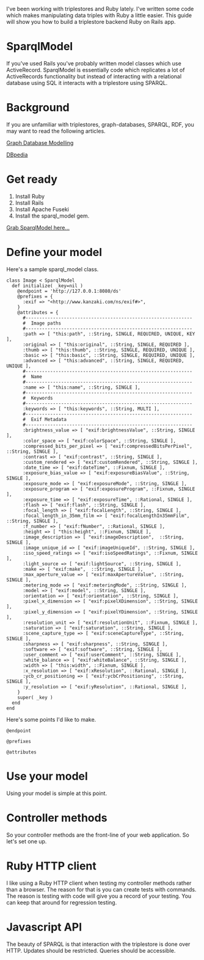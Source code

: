 I've been working with triplestores and Ruby lately.
I've written some code which makes manipulating data triples with Ruby a little easier.  This guide will show you how to build a triplestore backend Ruby on Rails app.

# SparqlModel

If you've used Rails you've probably written model classes which use ActiveRecord.  SparqlModel is essentially code which replicates a lot of ActiveRecords functionality but instead of interacting with a relational database using SQL it interacts with a triplestore using SPARQL.

# Background
If you are unfamiliar with triplestores, graph-databases, SPARQL, RDF, you may want to read the following articles.

[ Graph Database Modelling ]( http://127.0.0.1/dot_com/story/gdb_modelling )

[ DBpedia ]( http://127.0.0.1/dot_com/story/dbpedia )

# Get ready
1. Install Ruby
2. Install Rails
3. Install Apache Fuseki
4. Install the sparql_model gem.
 
[ Grab SparqlModel here... ]( https://github.com/caesarfeta/sparql_model )

# Define your model

Here's a sample sparql_model class.

	class Image < SparqlModel
	  def initialize( _key=nil )
	    @endpoint = 'http://127.0.0.1:8080/ds'
	    @prefixes = {
	      :exif => "<http://www.kanzaki.com/ns/exif#>",
	    }
	    @attributes = {
	      #-------------------------------------------------------------
	      #  Image paths
	      #-------------------------------------------------------------
	      :path => [ "this:path", ::String, SINGLE, REQUIRED, UNIQUE, KEY ],
	      :original => [ "this:original", ::String, SINGLE, REQUIRED ],
	      :thumb => [ "this:thumb", ::String, SINGLE, REQUIRED, UNIQUE ],
	      :basic => [ "this:basic", ::String, SINGLE, REQUIRED, UNIQUE ],
	      :advanced => [ "this:advanced", ::String, SINGLE, REQUIRED, UNIQUE ],
	      #-------------------------------------------------------------
	      #  Name
	      #-------------------------------------------------------------
	      :name => [ "this:name", ::String, SINGLE ],
	      #-------------------------------------------------------------
	      #  Keywords
	      #-------------------------------------------------------------
	      :keywords => [ "this:keywords", ::String, MULTI ],
	      #-------------------------------------------------------------
	      #  Exif Metadata
	      #-------------------------------------------------------------
	      :brightness_value => [ "exif:brightnessValue", ::String, SINGLE ],
	      :color_space => [ "exif:colorSpace", ::String, SINGLE ],
	      :compressed_bits_per_pixel => [ "exif:compressedBitsPerPixel", ::String, SINGLE ],
	      :contrast => [ "exif:contrast", ::String, SINGLE ],
	      :custom_rendered => [ "exif:customRendered", ::String, SINGLE ],
	      :date_time => [ "exif:dateTime", ::Fixnum, SINGLE ],
	      :exposure_bias_value => [ "exif:exposureBiasValue", ::String, SINGLE ],
	      :exposure_mode => [ "exif:exposureMode", ::String, SINGLE ],
	      :exposure_program => [ "exif:exposureProgram", ::Fixnum, SINGLE ],
	      :exposure_time => [ "exif:exposureTime", ::Rational, SINGLE ],
	      :flash => [ "exif:flash", ::String, SINGLE ],
	      :focal_length => [ "exif:focalLength", ::String, SINGLE ],
	      :focal_length_in_35mm_film => [ "exif:focalLengthIn35mmFilm", ::String, SINGLE ],
	      :f_number => [ "exif:fNumber", ::Rational, SINGLE ],
	      :height => [ "this:height", ::Fixnum, SINGLE ],
	      :image_description => [ "exif:imageDescription",  ::String, SINGLE ],
	      :image_unique_id => [ "exif:imageUniqueId", ::String, SINGLE ],
	      :iso_speed_ratings => [ "exif:isoSpeedRatings", ::Fixnum, SINGLE ],
	      :light_source => [ "exif:lightSource", ::String, SINGLE ],
	      :make => [ "exif:make",  ::String, SINGLE ],
	      :max_aperture_value => [ "exif:maxApertureValue", ::String, SINGLE ],
	      :metering_mode => [ "exif:meteringMode", ::String, SINGLE ],
	      :model => [ "exif:model", ::String, SINGLE ],
	      :orientation => [ "exif:orientation", ::String, SINGLE ],
	      :pixel_x_dimension => [ "exif:pixelXDimension", ::String, SINGLE ],
	      :pixel_y_dimension => [ "exif:pixelYDimension", ::String, SINGLE ],
	      :resolution_unit => [ "exif:resolutionUnit", ::Fixnum, SINGLE ],
	      :saturation => [ "exif:saturation", ::String, SINGLE ],
	      :scene_capture_type => [ "exif:sceneCaptureType", ::String, SINGLE ],
	      :sharpness => [ "exif:sharpness", ::String, SINGLE ],
	      :software => [ "exif:software", ::String, SINGLE ],
	      :user_comment => [ "exif:userComment", ::String, SINGLE ],
	      :white_balance => [ "exif:whiteBalance", ::String, SINGLE ],
	      :width => [ "this:width", ::Fixnum, SINGLE ],
	      :x_resolution => [ "exif:xResolution", ::Rational, SINGLE ],
	      :ycb_cr_positioning => [ "exif:ycbCrPositioning", ::String, SINGLE ],
	      :y_resolution => [ "exif:yResolution", ::Rational, SINGLE ],
	    }
	    super( _key )
	  end
	end

Here's some points I'd like to make.

	@endpoint

	@prefixes

	@attributes

# Use your model
Using your model is simple at this point.

# Controller methods
So your controller methods are the front-line of your web application.  So let's set one up.

# Ruby HTTP client
I like using a Ruby HTTP client when testing my controller methods rather than a browser.  The reason for that is you can create tests with commands.  The reason is testing with code will give you a record of your testing.  You can keep that around for regression testing.

#  Javascript API
The beauty of SPARQL is that interaction with the triplestore is done over HTTP.  Updates should be restricted.  Queries should be accessible.
